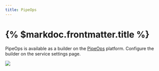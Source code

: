 ```yaml
---
title: PipeOps
---
```


# {% $markdoc.frontmatter.title %}

PipeOps is available as a builder on the [PipeOps](https://pipeops.io) platform. Configure the builder on the service settings page.

![](/images/pipeops.png)
